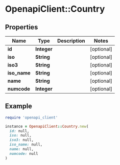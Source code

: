 # OpenapiClient::Country

## Properties

| Name | Type | Description | Notes |
| ---- | ---- | ----------- | ----- |
| **id** | **Integer** |  | [optional] |
| **iso** | **String** |  | [optional] |
| **iso3** | **String** |  | [optional] |
| **iso_name** | **String** |  | [optional] |
| **name** | **String** |  | [optional] |
| **numcode** | **Integer** |  | [optional] |

## Example

```ruby
require 'openapi_client'

instance = OpenapiClient::Country.new(
  id: null,
  iso: null,
  iso3: null,
  iso_name: null,
  name: null,
  numcode: null
)
```

